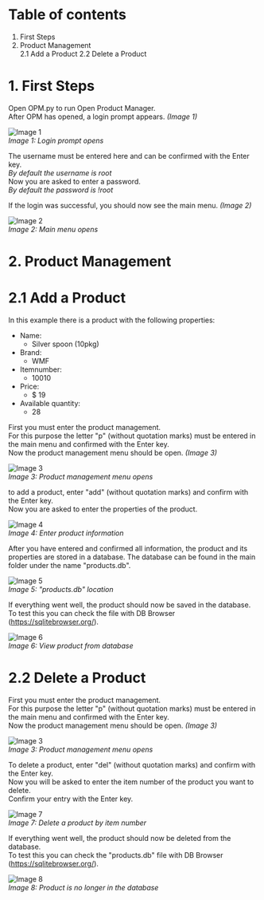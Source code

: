 # Table of contents
1. First Steps
2. Product Management  
   2.1 Add a Product
   2.2 Delete a Product

# 1. First Steps
Open OPM.py to run Open Product Manager.  
After OPM has opened, a login prompt appears. *(Image 1)*  

![Image 1](Images/1.png)  
*Image 1: Login prompt opens*  

The username must be entered here and can be confirmed with the Enter key.  
*By default the username is root*  
Now you are asked to enter a password.  
*By default the password is !root*

If the login was successful, you should now see the main menu. *(Image 2)*  

![Image 2](Images/2.png)  
*Image 2: Main menu opens*  

# 2. Product Management

# 2.1 Add a Product
In this example there is a product with the following properties:
* Name:
  * Silver spoon (10pkg)
* Brand:
  * WMF
* Itemnumber:
  * 10010
* Price:
  * $ 19
* Available quantity:
  * 28  
  
First you must enter the product management.  
For this purpose the letter "p" (without quotation marks) must be entered in the main menu and confirmed with the Enter key.  
Now the product management menu should be open. *(Image 3)*  

![Image 3](Images/3.png)  
*Image 3: Product management menu opens*  

to add a product, enter "add" (without quotation marks) and confirm with the Enter key.  
Now you are asked to enter the properties of the product.  


![Image 4](Images/4.png)  
*Image 4: Enter product information*  

After you have entered and confirmed all information, the product and its properties are stored in a database.
The database can be found in the main folder under the name "products.db".

![Image 5](Images/5.png)  
*Image 5: "products.db" location*  

If everything went well, the product should now be saved in the database.  
To test this you can check the file with DB Browser (https://sqlitebrowser.org/).  

![Image 6](Images/6.png)  
*Image 6: View product from database*  

# 2.2 Delete a Product

First you must enter the product management.  
For this purpose the letter "p" (without quotation marks) must be entered in the main menu and confirmed with the Enter key.  
Now the product management menu should be open. *(Image 3)*  

![Image 3](Images/3.png)  
*Image 3: Product management menu opens*  

To delete a product, enter "del" (without quotation marks) and confirm with the Enter key.  
Now you will be asked to enter the item number of the product you want to delete.  
Confirm your entry with the Enter key.  

![Image 7](Images/7.png)  
*Image 7: Delete a product by item number* 

If everything went well, the product should now be deleted from the database.  
To test this you can check the "products.db" file with DB Browser (https://sqlitebrowser.org/).

![Image 8](Images/8.png)  
*Image 8: Product is no longer in the database*  
